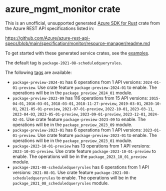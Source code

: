 # azure_mgmt_monitor crate

This is an unofficial, unsupported generated [Azure SDK for Rust](https://github.com/Azure/azure-sdk-for-rust/tree/legacy) crate from the Azure REST API specifications listed in:

https://github.com/Azure/azure-rest-api-specs/blob/main/specification/monitor/resource-manager/readme.md

To get started with these generated service crates, see the [examples](https://github.com/Azure/azure-sdk-for-rust/blob/legacy/services/README.md#examples).

The default tag is `package-2021-08-scheduledqueryrules`.

The following [tags](https://github.com/Azure/azure-sdk-for-rust/blob/legacy/services/tags.md) are available:

- `package-preview-2024-01` has 6 operations from 1 API versions: `2024-01-01-preview`. Use crate feature `package-preview-2024-01` to enable. The operations will be in the `package_preview_2024_01` module.
- `package-preview-2023-09` has 116 operations from 15 API versions: `2015-04-01`, `2016-03-01`, `2018-03-01`, `2018-11-27-preview`, `2019-03-01`, `2020-10-01`, `2021-05-01-preview`, `2021-07-01-preview`, `2022-10-01`, `2023-03-11`, `2023-04-03`, `2023-05-01-preview`, `2023-09-01-preview`, `2023-12-01`, `2024-02-01`. Use crate feature `package-preview-2023-09` to enable. The operations will be in the `package_preview_2023_09` module.
- `package-preview-2023-01` has 6 operations from 1 API versions: `2023-01-01-preview`. Use crate feature `package-preview-2023-01` to enable. The operations will be in the `package_preview_2023_01` module.
- `package-2023-10-01-preview` has 13 operations from 1 API versions: `2023-10-01-preview`. Use crate feature `package-2023-10-01-preview` to enable. The operations will be in the `package_2023_10_01_preview` module.
- `package-2021-08-scheduledqueryrules` has 6 operations from 1 API versions: `2021-08-01`. Use crate feature `package-2021-08-scheduledqueryrules` to enable. The operations will be in the `package_2021_08_scheduledqueryrules` module.